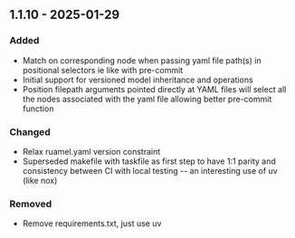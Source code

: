 ## 1.1.10 - 2025-01-29
### Added
* Match on corresponding node when passing yaml file path(s) in positional selectors ie like with pre-commit
* Initial support for versioned model inheritance and operations
* Position filepath arguments pointed directly at YAML files will select all the nodes associated with the yaml file allowing better pre-commit function
### Changed
* Relax ruamel.yaml version constraint
* Superseded makefile with taskfile as first step to have 1:1 parity and consistency between CI with local testing -- an interesting use of uv (like nox)
### Removed
* Remove requirements.txt, just use uv
